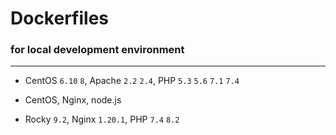 # Dockerfiles

### for local development environment

<hr>

* CentOS `6.10` `8`, Apache `2.2` `2.4`, PHP `5.3` `5.6` `7.1` `7.4`

* CentOS, Nginx, node.js

* Rocky `9.2`, Nginx `1.20.1`, PHP `7.4` `8.2`
